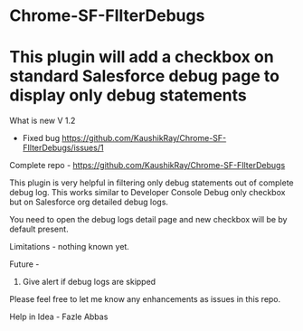 # Chrome-SF-FIlterDebugs

# This plugin will add a checkbox on standard Salesforce debug page to display only debug statements
What is new V 1.2
- Fixed bug https://github.com/KaushikRay/Chrome-SF-FIlterDebugs/issues/1

Complete repo - https://github.com/KaushikRay/Chrome-SF-FIlterDebugs

This plugin is very helpful in filtering only debug statements out of complete debug log.
This works similar to Developer Console Debug only checkbox but on Salesforce org detailed debug logs.

You need to open the debug logs detail page and new checkbox will be by default present.

Limitations - nothing known yet.

Future - 
1. Give alert if debug logs are skipped

Please feel free to let me know any enhancements as issues in this repo.

Help in Idea - Fazle Abbas
